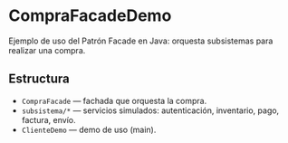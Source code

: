 # CompraFacadeDemo
Ejemplo de uso del Patrón Facade en Java: orquesta subsistemas para realizar una compra.

## Estructura
- `CompraFacade` — fachada que orquesta la compra.
- `subsistema/*` — servicios simulados: autenticación, inventario, pago, factura, envío.
- `ClienteDemo` — demo de uso (main).

